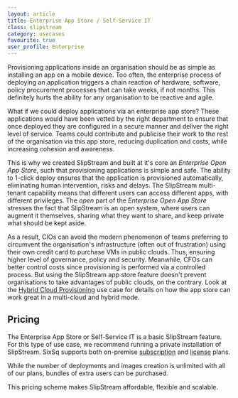 ```yaml
---
layout: article
title: Enterprise App Store / Self-Service IT
class: slipstream
category: usecases
favourite: true
user_profile: Enterprise
---
```


Provisioning applications inside an organisation should be as simple as installing an app on a mobile device. Too often, the enterprise process of deploying an application triggers a chain reaction of hardware, software, policy procurement processes that can take weeks, if not months. This definitely hurts the ability for any organisation to be reactive and agile.

What if we could deploy applications via an enterprise app store? These applications would have been vetted by the right department to ensure that once deployed they are configured in a secure manner and deliver the right level of service. Teams could contribute and publicise their work to the rest of the organisation via this app store, reducing duplication and costs, while increasing cohesion and awareness.   

This is why we created SlipStream and built at it's core an *Enterprise Open App Store*, such that provisioning applications is simple and safe. The ability to 1-click deploy ensures that the application is provisioned automatically, eliminating human intervention, risks and delays. The SlipStream multi-tenant capability means that different users can access different apps, with different privileges. The *open* part of the *Enterprise Open App Store* stresses the fact that SlipStream is an open system, where users can augment it themselves, sharing what they want to share, and keep private what should be kept aside.

As a result, CIOs can avoid the modern phenomenon of teams preferring to circumvent the organisation's infrastructure (often out of frustration) using their own credit card to purchase VMs in public clouds. Thus, ensuring higher level of governance, policy and security. Meanwhile, CFOs can better control costs since provisioning is performed via a controlled process. But using the SlipStream app store feature doesn't prevent organisations to take advantages of public clouds, on the contrary. Look at the [Hybrid Cloud Provisioning](/products/slipstream-usecases.html#Hybrid-Cloud-Provisioning) use case for details on how the app store can work great in a multi-cloud and hybrid mode.


Pricing
----

The Enterprise App Store or Self-Service IT is a basic SlipStream feature. For this type of use case, we recommend running a private installation of SlipStream. SixSq supports both on-premise [subscription](/products/slipstream-pricing.html#on-premise-subscription-plan) and [license](/products/slipstream-pricing.html#on-premise-license-plan) plans.

While the number of deployments and images creation is unlimited with all of our plans, bundles of extra users can be purchased.

This pricing scheme makes SlipStream affordable, flexible and scalable.
